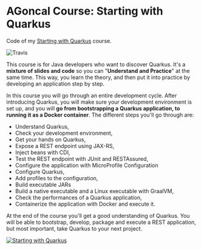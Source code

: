 # AGoncal Course: Starting with Quarkus

Code of my [Starting with Quarkus](https://agoncal.teachable.com/p/course-starting-with-quarkus) course.

![Travis](https://travis-ci.org/agoncal/agoncal-course-quarkus-starting.svg?branch=master)

This course is for Java developers who want to discover Quarkus.
It's a **mixture of slides and code** so you can "**Understand and Practice**" at the same time.
This way, you learn the theory, and then put it into practice by developing an application step by step.

In this course you will go through an entire development cycle.
After introducing Quarkus, you will make sure your development environment is set up, and you will **go from bootstrapping a Quarkus application, to running it as a Docker container**.
The different steps you'll go through are:

* Understand Quarkus,
* Check your development environment,
* Get your hands on Quarkus,
* Expose a REST endpoint using JAX-RS,
* Inject beans with CDI,
* Test the REST endpoint with JUnit and RESTAssured,
* Configure the application with MicroProfile Configuration
* Configure Quarkus,
* Add profiles to the configuration,
* Build executable JARs
* Build a native executable and a Linux executable with GraalVM,
* Check the performances of a Quarkus application,
* Containerize the application with Docker and execute it.

At the end of the course you'll get a good understanding of Quarkus.
You will be able to bootstrap, develop, package and execute a REST application, but most important, take Quarkus to your next project.

[![Starting with Quarkus](https://raw.githubusercontent.com/agoncal/agoncal-course-quarkus-starting/master/cover.png)](https://agoncal.teachable.com/p/course-starting-with-quarkus)
